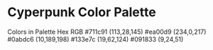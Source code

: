 # Cyperpunk Color Palette

Colors in Palette
Hex 	    RGB
#711c91 	(113,28,145)
#ea00d9 	(234,0,217)
#0abdc6 	(10,189,198)
#133e7c 	(19,62,124)
#091833 	(9,24,51)
